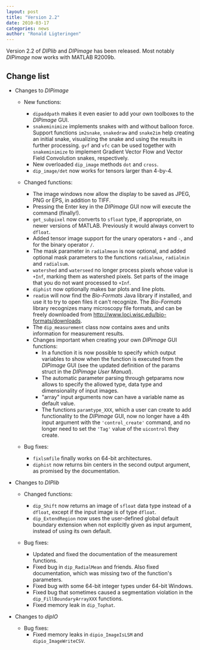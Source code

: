 ```yaml
---
layout: post
title: "Version 2.2"
date: 2010-03-17
categories: news
author: "Ronald Ligteringen"
---
```


Version 2.2 of *DIPlib* and *DIPimage* has been released. Most notably *DIPimage* now works with MATLAB R2009b.

## Change list

- Changes to *DIPimage*

    - New functions:
        - `dipaddpath` makes it even easier to add your own toolboxes to the *DIPimage* GUI.
        - `snakeminimize` implements snakes with and without balloon force. Support functions `im2snake`, `snakedraw` and `snake2im` help creating an initial snake, visualizing the snake and using the results in further processing. `gvf` and `vfc` can be used together with `snakeminimize` to implement Gradient Vector Flow and Vector Field Convolution snakes, respectively.
        - New overloaded `dip_image` methods `dot` and `cross`.
        - `dip_image/det` now works for tensors larger than 4-by-4.

    - Changed functions:
        - The image windows now allow the display to be saved as JPEG, PNG or EPS, in addition to TIFF.
        - Pressing the Enter key in the *DIPimage* GUI now will execute the command (finally!).
        - `get_subpixel` now converts to `sfloat` type, if appropriate, on newer versions of MATLAB. Previously it would always convert to `dfloat`.
        - Added tensor image support for the unary operators `+` and `-`, and for the binary operator `/`.
        - The mask parameter in `radialmean` is now optional, and added optional mask parameters to the functions `radialmax`, `radialmin` and `radialsum`.
        - `watershed` and `waterseed` no longer process pixels whose value is `+Inf`, marking them as watershed pixels. Set parts of the image that you do not want processed to `+Inf`.
        - `diphist` now optionally makes bar plots and line plots.
        - `readim` will now find the *Bio-Formats* Java library if installed, and use it to try to open files it can't recognize. The *Bio-Formats* library recognizes many microscopy file formats, and can be freely downloaded from <http://www.loci.wisc.edu/bio-formats/downloads>.
        - The `dip_measurement` class now contains axes and units information for measurement results.
        - Changes important when creating your own *DIPimage* GUI functions:
            - In a function it is now possible to specify which output variables to show when the function is executed from the *DIPimage* GUI (see the updated definition of the params struct in the *DIPimage User Manual*).
            - The automatic parameter parsing through getparams now allows to specify the allowed type, data type and dimensionality of input images.
            - "array" input arguments now can have a variable name as default value.
            - The functions `paramtype_XXX`, which a user can create to add functionality to the *DIPimage* GUI, now no longer have a 4th input argument with the `'control_create'` command, and no longer need to set the `'Tag'` value of the `uicontrol` they create.

    - Bug fixes:
        - `fixlsmfile` finally works on 64-bit architectures.
        - `diphist` now returns bin centers in the second output argument, as promised by the documentation.

- Changes to *DIPlib*

    - Changed functions:
        - `dip_Shift` now returns an image of `sfloat` data type instead of a `dfloat`, except if the input image is of type `dfloat`.
        - `dip_ExtendRegion` now uses the user-defined global default boundary extension when not explicitly given as input argument, instead of using its own default.

    - Bug fixes:
        - Updated and fixed the documentation of the measurement functions.
        - Fixed bug in `dip_RadialMean` and friends. Also fixed documentation, which was missing two of the function's parameters.
        - Fixed bug with some 64-bit integer types under 64-bit Windows.
        - Fixed bug that sometimes caused a segmentation violation in the `dip_FillBoundaryArrayXXX` functions.
        - Fixed memory leak in `dip_Tophat`.

- Changes to *dipIO*

    - Bug fixes:
        - Fixed memory leaks in `dipio_ImageIsLSM` and `dipio_ImageWriteCSV`.
